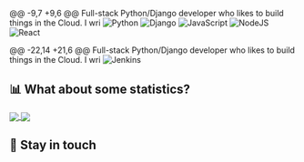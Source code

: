 @@ -9,7 +9,6 @@ Full-stack Python/Django developer who likes to build things in the Cloud. I wri
   <img alt="Python" src="https://img.shields.io/badge/python-%2314354C.svg?style=for-the-badge&logo=python&logoColor=white"/>
   <img alt="Django" src="https://img.shields.io/badge/django-%23092E20.svg?style=for-the-badge&logo=django&logoColor=white"/>
   <img alt="JavaScript" src="https://img.shields.io/badge/javascript-%23323330.svg?style=for-the-badge&logo=javascript&logoColor=%23F7DF1E"/>
   <img alt="NodeJS" src="https://img.shields.io/badge/node.js-%2343853D.svg?style=for-the-badge&logo=node-dot-js&logoColor=white"/>
   <img alt="React" src="https://img.shields.io/badge/react-%2320232a.svg?style=for-the-badge&logo=react&logoColor=%2361DAFB"/>
 </div>

 @@ -22,14 +21,6 @@ Full-stack Python/Django developer who likes to build things in the Cloud. I wri
   <img alt="Jenkins" src="https://img.shields.io/badge/jenkins-%232C5263.svg?style=for-the-badge&logo=jenkins&logoColor=white"/>
 </div>

 ## :bar_chart:	What about some statistics?
 <a href="https://github.com/anuraghazra/github-readme-stats" target="_blank">
   <img align="center" src="https://github-readme-stats.vercel.app/api?username=madatbay" />
 </a>
 <a href="https://github.com/anuraghazra/github-readme-stats" target="_blank">
   <img align="center" src="https://github-readme-stats.vercel.app/api/top-langs/?username=madatbay" />
 </a>

 ## :link:	Stay in touch

 <div align="center">

